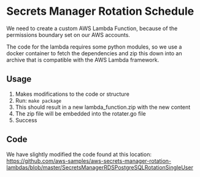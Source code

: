 # Secrets Manager Rotation Schedule

We need to create a custom AWS Lambda Function, because of the permissions boundary set on our AWS accounts.

The code for the lambda requires some python modules, so we use a docker container to fetch the dependencies and zip this down into an archive that is compatible with the AWS Lambda framework.

## Usage

1. Makes modifications to the code or structure
2. Run: `make package`
3. This should result in a new lambda_function.zip with the new content
4. The zip file will be embedded into the rotater.go file
5. Success

## Code

We have slightly modified the code found at this location: https://github.com/aws-samples/aws-secrets-manager-rotation-lambdas/blob/master/SecretsManagerRDSPostgreSQLRotationSingleUser